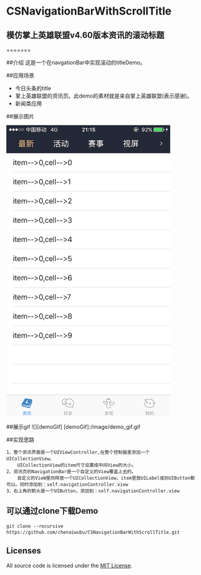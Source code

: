 #                CSNavigationBarWithScrollTitle
##              模仿掌上英雄联盟v4.60版本资讯的滚动标题
=======

##介绍
这是一个在navgationBar中实现滚动的titleDemo。  

##应用场景
- 今日头条的title  
- 掌上英雄联盟的资讯页。此demo的素材就是来自掌上英雄联盟(表示感谢)。  
- 新闻类应用  


##展示图片

![demoImage](/media/demo_image.png "滚动title")

##展示gif
![][demoGif]
[demoGif]:/image/demo_gif.gif


##实现思路
```
1、整个资讯界面是一个UIViewController,在整个控制器里添加一个UICollectionView。  
    UICollectionView的item尺寸设置成中间View的大小。
2、资讯页的NavigationBar是一个自定义的View覆盖上去的。  
    自定义的VieW里同样放一个UICollectionView，item里放UILabel或则UIButton都可以。同时添加到：self.navigationController.view
3、右上角的箭头是一个UIButton，添加到：self.navigationController.view

```
## 可以通过clone下载Demo

    git clone --recursive https://github.com/chenaiwubu/CSNavigationBarWithScrollTitle.git

## Licenses

All source code is licensed under the [MIT License](/LICENSE).